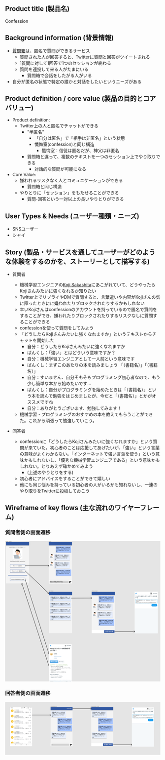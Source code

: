 ## Product title (製品名)

Confession

## Background information (背景情報)

- [質問箱](https://peing.net/ja/)は、匿名で質問ができるサービス
  - 質問された人が回答すると、Twitterに質問と回答がツイートされる
  - 1質問に対して1回答で1つのセッションが終わる
  - 質問を連投して来る人がたまにいる
    - 質問箱で会話をしたがる人がいる
- 自分が匿名の状態で特定の誰かと対話をしたいというニーズがある

## Product definition / core value (製品の目的とコアバリュー)

- Product definition:
  - Twitter上の人と匿名でチャットができる
    - "半匿名"
      - 「自分は匿名」で「相手は非匿名」という状態
      - 懺悔室(confession)と同じ構造
        - 懺悔室：信徒は匿名だが、神父は非匿名
    - 質問箱と違って、複数のテキストを一つのセッション上でやり取りできる
      - 対話的な質問が可能になる
- Core Value:
  - 嫌われるリスクなく人とコミュニケーションができる
    - 質問箱と同じ構造
  - やりとりに「セッション」をもたせることができる
    - 質問-回答という一対以上の長いやりとりができる

## User Types & Needs (ユーザー種類・ニーズ)

- SNSユーザー
- シャイ

## Story (製品・サービスを通してユーザーがどのような体験をするのかを、ストーリーとして描写する)

- 質問者
  - 機械学習エンジニアの[Koji Sakashita](https://twitter.com/k_sakashita)にあこがれていて、どうやったらKojiさんみたいに強くなれるか知りたい
  - Twitter上でリプライやDMで質問すると、言葉遣いや内容がKojiさんの気に障ったときにに嫌われたりブロックされたりするかもしれない
  - 幸いKojiさんはconfessionのアカウントを持っているので匿名で質問をすることができ、嫌われたりブロックされたりするリスクなしに質問することができる
  - confessionを使って質問をしてみよう
  - 「どうしたらKojiさんみたいに強くなれますか」というテキストからチャットを開始した
    - 自分：どうしたらKojiさんみたいに強くなれますか
    - ばんくし：「強い」とはどういう意味ですか？
    - 自分：機械学習エンジニアとして一人前という意味です
    - ばんくし：まずこのあたりの本を読みましょう 「（書籍名）」「（書籍名）」
    - 自分：すいません、自分そもそもプログラミング初心者なので、もう少し簡単な本から始めたいです...
    - ばんくし：自分がプログラミングを始めたときは「（書籍名）」という本を読んで勉強をはじめましたが、今だと「（書籍名）」とかがオススメですね
    - 自分：ありがとうございます、勉強してみます！
  - 機械学習・プログラミングのおすすめの本を教えてもらうことができた。これから頑張って勉強していこう。

- 回答者
  - confessionに「どうしたらKojiさんみたいに強くなれますか」という質問が来ていた。初心者のことは応援してあげたいが、「強い」という言葉の意味がよくわからない。「インターネットで強い言葉を使う」という意味かもしれないし、「優秀な機械学習エンジニアである」という意味かもしれない。とりあえず確かめてみよう
    - (上述のやりとりをする)
  - 初心者にアドバイスをすることができて嬉しい
  - 他にも同じ悩みを持っている初心者の人がいるかも知れないし、一連のやり取りをTwitterに投稿しておこう

## Wireframe of key flows (主な流れのワイヤーフレーム)

### 質問者側の画面遷移

![](./anonymous-users.png)

### 回答者側の画面遷移

![](./answerers.png)

